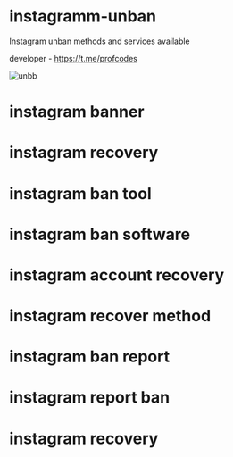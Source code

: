 # instagramm-unban

Instagram unban methods and services available

developer - https://t.me/profcodes

![unbb](https://github.com/user-attachments/assets/788339de-48f8-4c21-8edb-9bc535175a96)

# instagram banner
# instagram recovery
# instagram ban tool
# instagram ban software
# instagram account recovery
# instagram recover method
# instagram ban report
# instagram report ban
# instagram recovery
